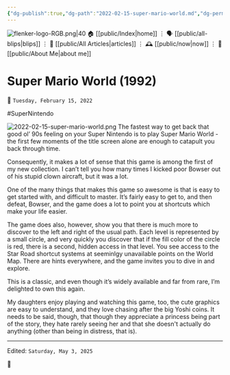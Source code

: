 ```yaml
---
{"dg-publish":true,"dg-path":"2022-02-15-super-mario-world.md","dg-permalink":"2022/02/15/super-mario-world/","permalink":"/2022/02/15/super-mario-world/","title":"Super Mario World (1992)","created":"2022-02-15T00:00:00","updated":"2025-05-03T09:54:07"}
---
```



<div class="transclusion internal-embed is-loaded"><div class="markdown-embed">




![flenker-logo-RGB.png|40](/img/user/attachments/flenker-logo-RGB.png)
🏠 [[public/Index\|home]]  ⋮ 🗣️ [[public/all-blips\|blips]] ⋮  📝 [[public/All Articles\|articles]]  ⋮ 🕰️ [[public/now\|now]] ⋮ 🪪 [[public/About Me\|about me]]


</div></div>


# Super Mario World (1992)
<p><span>📆 <code>Tuesday, February 15, 2022</code></span></p>
#SuperNintendo

![2022-02-15-super-mario-world.png](/img/user/attachments/2022-02-15-super-mario-world.png)
The fastest way to get back that good ol’ 90s feeling on your Super Nintendo is to play Super Mario World - the first few moments of the title screen alone are enough to catapult you back through time.

Consequently, it makes a lot of sense that this game is among the first of my new collection. I can’t tell you how many times I kicked poor Bowser out of his stupid clown aircraft, but it was a lot.

One of the many things that makes this game so awesome is that is easy to get started with, and difficult to master. It’s fairly easy to get to, and then defeat, Bowser, and the game does a lot to point you at shortcuts which make your life easier.

The game does also, however, show you that there is much more to discover to the left and right of the usual path. Each level is represented by a small circle, and very quickly you discover that if the fill color of the circle is red, there is a second, hidden access in that level. You see access to the Star Road shortcut systems at seeminlgy unavailable points on the World Map. There are hints everywhere, and the game invites you to dive in and explore.

This is a classic, and even though it’s widely available and far from rare, I’m delighted to own this again.

My daughters enjoy playing and watching this game, too, the cute graphics are easy to understand, and they love chasing after the big Yoshi coins. It needs to be said, though, that though they appreciate a princess being part of the story, they hate rarely seeing her and that she doesn't actually do anything (other than being in distress, that is).


- - -
<p><span>Edited: <code>Saturday, May 3, 2025</code></span></p>

👾
